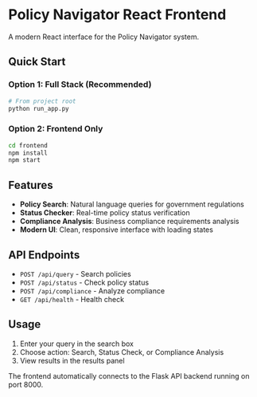 # Policy Navigator React Frontend

A modern React interface for the Policy Navigator system.

## Quick Start

### Option 1: Full Stack (Recommended)
```bash
# From project root
python run_app.py
```

### Option 2: Frontend Only
```bash
cd frontend
npm install
npm start
```

## Features

- **Policy Search**: Natural language queries for government regulations
- **Status Checker**: Real-time policy status verification  
- **Compliance Analysis**: Business compliance requirements analysis
- **Modern UI**: Clean, responsive interface with loading states

## API Endpoints

- `POST /api/query` - Search policies
- `POST /api/status` - Check policy status
- `POST /api/compliance` - Analyze compliance
- `GET /api/health` - Health check

## Usage

1. Enter your query in the search box
2. Choose action: Search, Status Check, or Compliance Analysis
3. View results in the results panel

The frontend automatically connects to the Flask API backend running on port 8000.